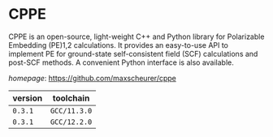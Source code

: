 # CPPE

CPPE is an open-source, light-weight C++ and Python library for Polarizable Embedding (PE)1,2 calculations. It provides an easy-to-use API to implement PE for ground-state self-consistent field (SCF) calculations and post-SCF methods. A convenient Python interface is also available.

*homepage*: <https://github.com/maxscheurer/cppe>

version | toolchain
--------|----------
``0.3.1`` | ``GCC/11.3.0``
``0.3.1`` | ``GCC/12.2.0``
